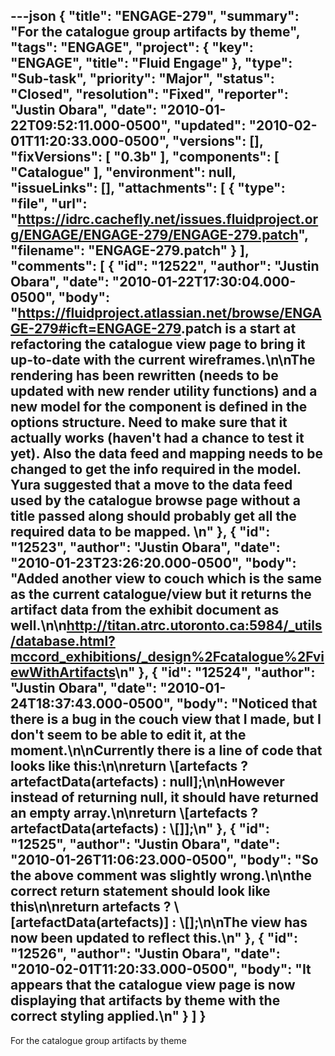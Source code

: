 ---json
{
  "title": "ENGAGE-279",
  "summary": "For the catalogue group artifacts by theme",
  "tags": "ENGAGE",
  "project": {
    "key": "ENGAGE",
    "title": "Fluid Engage"
  },
  "type": "Sub-task",
  "priority": "Major",
  "status": "Closed",
  "resolution": "Fixed",
  "reporter": "Justin Obara",
  "date": "2010-01-22T09:52:11.000-0500",
  "updated": "2010-02-01T11:20:33.000-0500",
  "versions": [],
  "fixVersions": [
    "0.3b"
  ],
  "components": [
    "Catalogue"
  ],
  "environment": null,
  "issueLinks": [],
  "attachments": [
    {
      "type": "file",
      "url": "https://idrc.cachefly.net/issues.fluidproject.org/ENGAGE/ENGAGE-279/ENGAGE-279.patch",
      "filename": "ENGAGE-279.patch"
    }
  ],
  "comments": [
    {
      "id": "12522",
      "author": "Justin Obara",
      "date": "2010-01-22T17:30:04.000-0500",
      "body": "<https://fluidproject.atlassian.net/browse/ENGAGE-279#icft=ENGAGE-279>.patch is a start at refactoring the catalogue view page to bring it up-to-date with the current wireframes.\n\nThe rendering has been rewritten (needs to be updated with new render utility functions)  and a new model for the component is defined in the options structure. Need to make sure that it actually works (haven't had a chance to test it yet). Also the data feed and mapping needs to be changed to get the info required in the model. Yura suggested that a move to the data feed used by the catalogue browse page without a title passed along should probably get all the required data to be mapped.&#x20;\n"
    },
    {
      "id": "12523",
      "author": "Justin Obara",
      "date": "2010-01-23T23:26:20.000-0500",
      "body": "Added another view to couch which is the same as the current catalogue/view but it returns the artifact data from the exhibit document as well.\n\n<http://titan.atrc.utoronto.ca:5984/_utils/database.html?mccord_exhibitions/_design%2Fcatalogue%2FviewWithArtifacts>\n"
    },
    {
      "id": "12524",
      "author": "Justin Obara",
      "date": "2010-01-24T18:37:43.000-0500",
      "body": "Noticed that there is a bug in the couch view that I made, but I don't seem to be able to edit it, at the moment.\n\nCurrently there is a line of code that looks like this:\n\nreturn \\[artefacts ? artefactData(artefacts) : null];\n\nHowever instead of returning null, it should have returned an empty array.\n\nreturn \\[artefacts ? artefactData(artefacts) : \\[]];\n"
    },
    {
      "id": "12525",
      "author": "Justin Obara",
      "date": "2010-01-26T11:06:23.000-0500",
      "body": "So the above comment was slightly wrong.\n\nthe correct return statement should look like this\n\nreturn artefacts ? \\[artefactData(artefacts)] : \\[];\n\nThe view has now been updated to reflect this.\n"
    },
    {
      "id": "12526",
      "author": "Justin Obara",
      "date": "2010-02-01T11:20:33.000-0500",
      "body": "It appears that the catalogue view page is now displaying that artifacts by theme with the correct styling applied.\n"
    }
  ]
}
---
For the catalogue group artifacts by theme

        